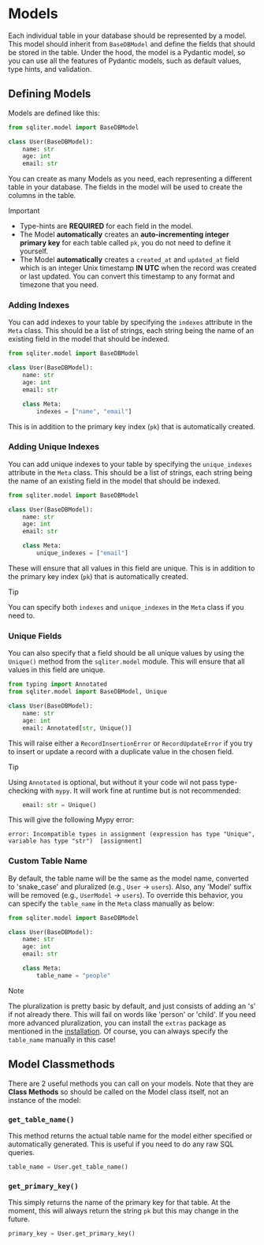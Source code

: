 # Models

Each individual table in your database should be represented by a model. This
model should inherit from `BaseDBModel` and define the fields that should be
stored in the table. Under the hood, the model is a Pydantic model, so you can
use all the features of Pydantic models, such as default values, type hints, and
validation.

## Defining Models

Models are defined like this:

```python
from sqliter.model import BaseDBModel

class User(BaseDBModel):
    name: str
    age: int
    email: str
```

You can create as many Models as you need, each representing a different table
in your database. The fields in the model will be used to create the columns in
the table.

> [!IMPORTANT]
>
> - Type-hints are **REQUIRED** for each field in the model.
> - The Model **automatically** creates an **auto-incrementing integer primary
> key** for each table called `pk`, you do not need to define it yourself.
> - The Model **automatically** creates a `created_at` and `updated_at` field
> which is an integer Unix timestamp **IN UTC** when the record was created or
> last updated. You can convert this timestamp to any format and timezone that
> you need.

### Adding Indexes

You can add indexes to your table by specifying the `indexes` attribute in the
`Meta` class. This should be a list of strings, each string being the name of an
existing field in the model that should be indexed.

```python
from sqliter.model import BaseDBModel

class User(BaseDBModel):
    name: str
    age: int
    email: str

    class Meta:
        indexes = ["name", "email"]
```

This is in addition to the primary key index (`pk`) that is automatically
created.

### Adding Unique Indexes

You can add unique indexes to your table by specifying the `unique_indexes`
attribute in the `Meta` class. This should be a list of strings, each string
being the name of an existing field in the model that should be indexed.

```python
from sqliter.model import BaseDBModel

class User(BaseDBModel):
    name: str
    age: int
    email: str

    class Meta:
        unique_indexes = ["email"]
```

These will ensure that all values in this field are unique. This is in addition
to the primary key index (`pk`) that is automatically created.

> [!TIP]
>
> You can specify both `indexes` and `unique_indexes` in the `Meta` class if you
> need to.

### Unique Fields

You can also specify that a field should be all unique values by using the
`Unique()` method from the `sqliter.model` module. This will ensure that all
values in this field are unique.

```python
from typing import Annotated
from sqliter.model import BaseDBModel, Unique

class User(BaseDBModel):
    name: str
    age: int
    email: Annotated[str, Unique()]
```

This will raise either a `RecordInsertionError` or `RecordUpdateError` if you
try to insert or update a record with a duplicate value in the chosen field.

> [!TIP]
>
> Using `Annotated` is optional, but without it your code wil not pass
> type-checking with `mypy`. It will work fine at runtime but is not recommended:
>
> ```python
>     email: str = Unique()
>
>```
>
> This will give the following Mypy error:
>
> ```pre
> error: Incompatible types in assignment (expression has type "Unique", variable has type "str")  [assignment]
>```

### Custom Table Name

By default, the table name will be the same as the model name, converted to
'snake_case' and pluralized (e.g., `User` -> `users`). Also, any 'Model' suffix
will be removed (e.g., `UserModel` -> `users`). To override this behavior, you
can specify the `table_name` in the `Meta` class manually as below:

```python
from sqliter.model import BaseDBModel

class User(BaseDBModel):
    name: str
    age: int
    email: str

    class Meta:
        table_name = "people"
```

> [!NOTE]
>
> The pluralization is pretty basic by default, and just consists of adding an
> 's' if not already there. This will fail on words like 'person' or 'child'. If
> you need more advanced pluralization, you can install the `extras` package as
> mentioned in the [installation](../installation.md#optional-dependencies). Of
> course, you can always specify the `table_name` manually in this case!

## Model Classmethods

There are 2 useful methods you can call on your models. Note that they are
**Class Methods** so should be called on the Model class itself, not an
instance of the model:

### `get_table_name()`

This method returns the actual table name for the model either specified or
automatically generated. This is useful if you need to do any raw SQL queries.

```python
table_name = User.get_table_name()
```

### `get_primary_key()`

This simply returns the name of the primary key for that table. At the moment,
this will always return the string `pk` but this may change in the future.

```python
primary_key = User.get_primary_key()
```
